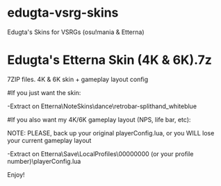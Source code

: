 # edugta-vsrg-skins
Edugta's Skins for VSRGs (osu!mania &amp; Etterna)

# Edugta's Etterna Skin (4K & 6K).7z
7ZIP files. 4K & 6K skin + gameplay layout config

#If you just want the skin:

-Extract on Etterna\NoteSkins\dance\retrobar-splithand_whiteblue

#If you also want my 4K/6K gameplay layout (NPS, life bar, etc):

NOTE: PLEASE, back up your original playerConfig.lua, or you WILL lose your current gameplay layout

-Extract on Etterna\Save\LocalProfiles\00000000 (or your profile number)\playerConfig.lua

Enjoy!
